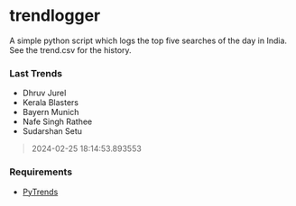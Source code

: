 # trendlogger
A simple python script which logs the top five searches of the day in India.<br>See the trend.csv for the history.<br>

<!-- Last Trends -->
### Last Trends
* Dhruv Jurel
* Kerala Blasters
* Bayern Munich
* Nafe Singh Rathee
* Sudarshan Setu
> 2024-02-25 18:14:53.893553

<!-- Requirements -->
### Requirements
* [PyTrends](https://github.com/dreyco676/pytrends)

